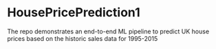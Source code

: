 # HousePricePrediction1
The repo demonstrates an end-to-end ML pipeline to predict UK house prices based on the historic sales data for 1995-2015
